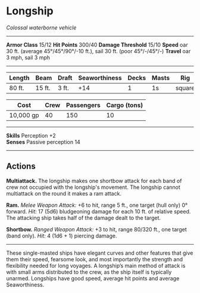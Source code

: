 # Longship

_Colossal waterborne vehicle_

---

**Armor Class** 15/12
**Hit Points** 300/40
**Damage Threshold** 15/10
**Speed** oar 30 ft. (average 45°/45°/90°/-10 ft.), sail 30 ft. (poor 45°/-/45°/-)
**Travel** oar 3 mph, sail 3 mph

--- 

|  Length  |  Beam  |  Draft  | Seaworthiness | Decks | Masts |      Rig     |
| -------- | ------ | ------- | ------------- | ----- | ----- | ------------ |
|   80 ft. | 15 ft. |   3 ft. |           +14 |     1 |    1s | square       |

|    Cost   | Crew | Passengers | Cargo (tons) |
| --------- | ---- | ---------- | ------------ |
| 10,000 gp |   40 |        150 |           10 |

---

**Skills** Perception +2  
**Senses** Passive perception 14

---

## Actions

**Multiattack.** The longship makes one shortbow attack for each band of crew not occupied with the longship's movement. The longship cannot multiattack on the round it makes a ram attack. 

**Ram.** _Melee Weapon Attack:_ +6 to hit, range 5 ft., one target (hull only) 0° forward. _Hit:_ 17 (5d6) bludgeoning damage for each 10 ft. of relative speed. The attacking ship takes half of the damage dealt to the target.

**Shortbow.** _Ranged Weapon Attack:_ +3 to hit, range 80/320 ft., one target (band only). _Hit:_ 4 (1d6 + 1) piercing damage.

---

These single-masted ships have elegant curves and other features that give them their speed, fearsome look, and most importantly the strength and flexibility needed for long voyages. A longship’s main method of attack is with small arms distributed to the crew, as the ship itself is typically unarmed. Longships have good speed, average hit points and average Seaworthiness.